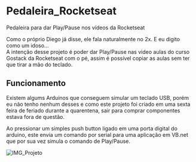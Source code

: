 # Pedaleira_Rocketseat
Pedaleira para dar Play/Pause nos vídeos da Rocketseat

Como o próprio Diego já disse, ele fala naturalmente no 2x. E eu digito como um idoso...  
A intenção desse projeto é poder dar Play/Pause nas video aulas do curso Gostack da Rocketseat com o pé, assim é possível copiar as aulas sem ter que tirar a mão do teclado.


## Funcionamento
Existem algums Arduinos que conseguem simular um teclado USB, porém eu não tenho nenhum desses e como este projeto foi criado em uma sexta feira de feriado durante a quarentena, sair para comprar componentes estava fora de questão.  
  
Ao pressionar um simples push button ligado em uma porta digital do arduino, este envia um comando por serial para uma aplicação em VB.net que por sua vez simula o comando de Play/Pause.
  
![IMG_Projeto](https://user-images.githubusercontent.com/54770871/80917659-f5cfad00-8d36-11ea-92b3-420ecf68cebd.jpg)

